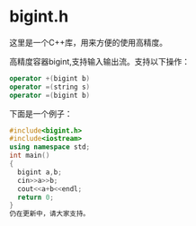 # bigint.h
这里是一个C++库，用来方便的使用高精度。

高精度容器bigint,支持输入输出流。支持以下操作：
```cpp
operator +(bigint b)
operator =(string s)
operator =(bigint b)
```
下面是一个例子：
```cpp
#include<bigint.h>
#include<iostream>
using namespace std;
int main()
{
  bigint a,b;
  cin>>a>>b;
  cout<<a+b<<endl;
  return 0;
}
仍在更新中，请大家支持。
